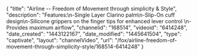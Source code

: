 {
    "title": "Airline -- Freedom of Movement through simplicity & Style",
    "description": "Features:\n-Single Layer Clarino palm\n-Slip-On cuff design\n-Silicone grippers on the finger tips for enhanced lever control \n-Provides maximum airflow",
    "channelid": "168514",
    "videoid": "6414248",
    "date_created": "1443122167",
    "date_modified": "1445641504",
    "type": "captivate",
    "layout": "channelVideo",
    "url": "\/fox\/airline-freedom-of-movement-through-simplicity-style\/168514-6414248"
}
